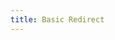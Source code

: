 ```yaml
---
title: Basic Redirect
---
```


<script>
	document.location = 'https://www.google.com?basic';
</script>
